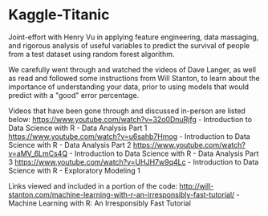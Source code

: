 # Kaggle-Titanic
Joint-effort with Henry Vu in applying feature engineering, data massaging, and rigorous analysis of useful variables to predict the survival of people from a test dataset using random forest algorithm.

We carefully went through and watched the videos of Dave Langer, as well as read and followed some instructions from Will Stanton, to learn about the importance of understanding your data, prior to using models that would predict with a "good" error percentage.

Videos that have been gone through and discussed in-person are listed below:
https://www.youtube.com/watch?v=32o0DnuRjfg - Introduction to Data Science with R - Data Analysis Part 1
https://www.youtube.com/watch?v=u6sahb7Hmog - Introduction to Data Science with R - Data Analysis Part 2
https://www.youtube.com/watch?v=aMV_6LmCs4Q - Introduction to Data Science with R - Data Analysis Part 3
https://www.youtube.com/watch?v=UHJH7w9q4Lc - Introduction to Data Science with R - Exploratory Modeling 1

Links viewed and included in a portion of the code:
http://will-stanton.com/machine-learning-with-r-an-irresponsibly-fast-tutorial/ - Machine Learning with R: An Irresponsibly Fast Tutorial
